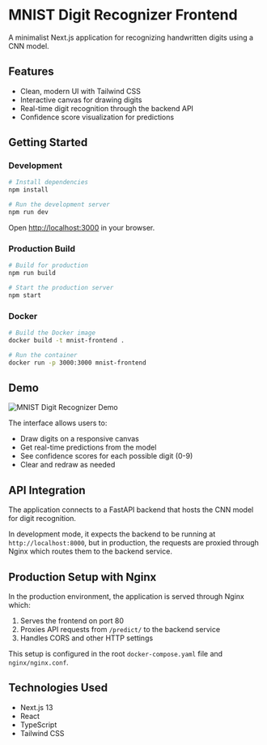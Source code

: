 # MNIST Digit Recognizer Frontend

A minimalist Next.js application for recognizing handwritten digits using a CNN model.

## Features

- Clean, modern UI with Tailwind CSS
- Interactive canvas for drawing digits
- Real-time digit recognition through the backend API
- Confidence score visualization for predictions

## Getting Started

### Development

```bash
# Install dependencies
npm install

# Run the development server
npm run dev
```

Open [http://localhost:3000](http://localhost:3000) in your browser.

### Production Build

```bash
# Build for production
npm run build

# Start the production server
npm start
```

### Docker

```bash
# Build the Docker image
docker build -t mnist-frontend .

# Run the container
docker run -p 3000:3000 mnist-frontend
```

## Demo

![MNIST Digit Recognizer Demo](../media/mnist_demo.gif)

The interface allows users to:
- Draw digits on a responsive canvas
- Get real-time predictions from the model
- See confidence scores for each possible digit (0-9)
- Clear and redraw as needed

## API Integration

The application connects to a FastAPI backend that hosts the CNN model for digit recognition. 

In development mode, it expects the backend to be running at `http://localhost:8000`, but in production, the requests are proxied through Nginx which routes them to the backend service.

## Production Setup with Nginx

In the production environment, the application is served through Nginx which:

1. Serves the frontend on port 80
2. Proxies API requests from `/predict/` to the backend service
3. Handles CORS and other HTTP settings

This setup is configured in the root `docker-compose.yaml` file and `nginx/nginx.conf`.

## Technologies Used

- Next.js 13
- React
- TypeScript
- Tailwind CSS 